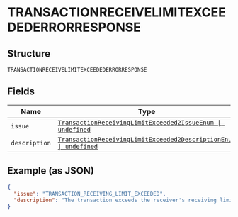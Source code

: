 
# TRANSACTIONRECEIVELIMITEXCEEDEDERRORRESPONSE

## Structure

`TRANSACTIONRECEIVELIMITEXCEEDEDERRORRESPONSE`

## Fields

| Name | Type | Tags | Description |
|  --- | --- | --- | --- |
| `issue` | [`TransactionReceivingLimitExceeded2IssueEnum \| undefined`](../../doc/models/transaction-receiving-limit-exceeded-2-issue-enum.md) | Optional | - |
| `description` | [`TransactionReceivingLimitExceeded2DescriptionEnum \| undefined`](../../doc/models/transaction-receiving-limit-exceeded-2-description-enum.md) | Optional | - |

## Example (as JSON)

```json
{
  "issue": "TRANSACTION_RECEIVING_LIMIT_EXCEEDED",
  "description": "The transaction exceeds the receiver's receiving limit."
}
```

